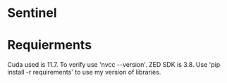 # Sentinel

# Requierments
Cuda used is 11.7. To verify use 'nvcc --version'.
ZED SDK is 3.8.
Use 'pip install -r requirements' to use my version of libraries. 
